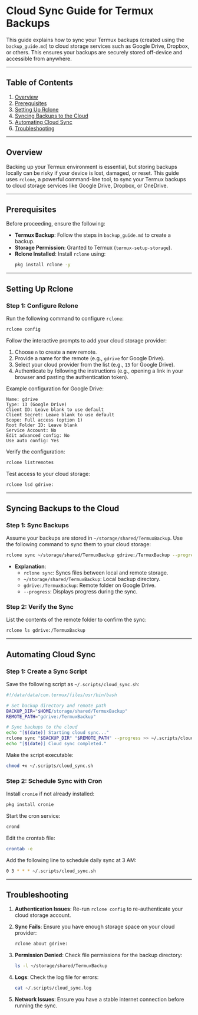 # Cloud Sync Guide for Termux Backups

This guide explains how to sync your Termux backups (created using the `backup_guide.md`) to cloud storage services such as Google Drive, Dropbox, or others. This ensures your backups are securely stored off-device and accessible from anywhere.

---

## Table of Contents

1. [Overview](#overview)
2. [Prerequisites](#prerequisites)
3. [Setting Up Rclone](#setting-up-rclone)
4. [Syncing Backups to the Cloud](#syncing-backups-to-the-cloud)
5. [Automating Cloud Sync](#automating-cloud-sync)
6. [Troubleshooting](#troubleshooting)

---

## Overview

Backing up your Termux environment is essential, but storing backups locally can be risky if your device is lost, damaged, or reset. This guide uses `rclone`, a powerful command-line tool, to sync your Termux backups to cloud storage services like Google Drive, Dropbox, or OneDrive.

---

## Prerequisites

Before proceeding, ensure the following:

- **Termux Backup**: Follow the steps in `backup_guide.md` to create a backup.
- **Storage Permission**: Granted to Termux (`termux-setup-storage`).
- **Rclone Installed**: Install `rclone` using:
  ```bash
  pkg install rclone -y
  ```

---

## Setting Up Rclone

### Step 1: Configure Rclone
Run the following command to configure `rclone`:
```bash
rclone config
```

Follow the interactive prompts to add your cloud storage provider:
1. Choose `n` to create a new remote.
2. Provide a name for the remote (e.g., `gdrive` for Google Drive).
3. Select your cloud provider from the list (e.g., `13` for Google Drive).
4. Authenticate by following the instructions (e.g., opening a link in your browser and pasting the authentication token).

Example configuration for Google Drive:
```
Name: gdrive
Type: 13 (Google Drive)
Client ID: Leave blank to use default
Client Secret: Leave blank to use default
Scope: Full access (option 1)
Root Folder ID: Leave blank
Service Account: No
Edit advanced config: No
Use auto config: Yes
```

Verify the configuration:
```bash
rclone listremotes
```

Test access to your cloud storage:
```bash
rclone lsd gdrive:
```

---

## Syncing Backups to the Cloud

### Step 1: Sync Backups
Assume your backups are stored in `~/storage/shared/TermuxBackup`. Use the following command to sync them to your cloud storage:
```bash
rclone sync ~/storage/shared/TermuxBackup gdrive:/TermuxBackup --progress
```

- **Explanation**:
  - `rclone sync`: Syncs files between local and remote storage.
  - `~/storage/shared/TermuxBackup`: Local backup directory.
  - `gdrive:/TermuxBackup`: Remote folder on Google Drive.
  - `--progress`: Displays progress during the sync.

### Step 2: Verify the Sync
List the contents of the remote folder to confirm the sync:
```bash
rclone ls gdrive:/TermuxBackup
```

---

## Automating Cloud Sync

### Step 1: Create a Sync Script
Save the following script as `~/.scripts/cloud_sync.sh`:
```bash
#!/data/data/com.termux/files/usr/bin/bash

# Set backup directory and remote path
BACKUP_DIR="$HOME/storage/shared/TermuxBackup"
REMOTE_PATH="gdrive:/TermuxBackup"

# Sync backups to the cloud
echo "[$(date)] Starting cloud sync..."
rclone sync "$BACKUP_DIR" "$REMOTE_PATH" --progress >> ~/.scripts/cloud_sync.log 2>&1
echo "[$(date)] Cloud sync completed."
```

Make the script executable:
```bash
chmod +x ~/.scripts/cloud_sync.sh
```

### Step 2: Schedule Sync with Cron
Install `cronie` if not already installed:
```bash
pkg install cronie
```

Start the cron service:
```bash
crond
```

Edit the crontab file:
```bash
crontab -e
```

Add the following line to schedule daily sync at 3 AM:
```bash
0 3 * * * ~/.scripts/cloud_sync.sh
```

---

## Troubleshooting

1. **Authentication Issues**:
   Re-run `rclone config` to re-authenticate your cloud storage account.

2. **Sync Fails**:
   Ensure you have enough storage space on your cloud provider:
   ```bash
   rclone about gdrive:
   ```

3. **Permission Denied**:
   Check file permissions for the backup directory:
   ```bash
   ls -l ~/storage/shared/TermuxBackup
   ```

4. **Logs**:
   Check the log file for errors:
   ```bash
   cat ~/.scripts/cloud_sync.log
   ```

5. **Network Issues**:
   Ensure you have a stable internet connection before running the sync.